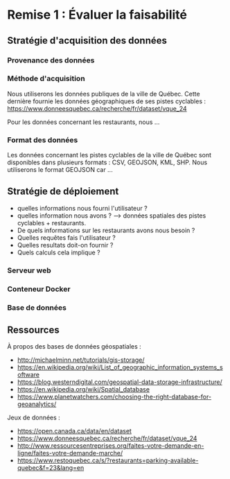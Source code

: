 # Remise 1 : Évaluer la faisabilité

## Stratégie d'acquisition des données

### Provenance des données

### Méthode d'acquisition

Nous utiliserons les données publiques de la ville de Québec. Cette dernière fournie les données géographiques de ses pistes cyclables : <https://www.donneesquebec.ca/recherche/fr/dataset/vque_24>

Pour les données concernant les restaurants, nous ...

### Format des données

Les données concernant les pistes cyclables de la ville de Québec sont disponibles dans plusieurs formats : CSV, GEOJSON, KML, SHP. Nous utiliserons le format GEOJSON car ...

## Stratégie de déploiement

- quelles informations nous fourni l'utilisateur ?
- quelles information nous avons ? --> données spatiales des pistes cyclables + restaurants. 
- De quels informations sur les restaurants avons nous besoin ?
- Quelles requêtes fais l'utilisateur ?
- Quelles resultats doit-on fournir ?
- Quels calculs cela implique ?

### Serveur web

### Conteneur Docker

### Base de données

## Ressources

À propos des bases de données géospatiales :

- <http://michaelminn.net/tutorials/gis-storage/>
- <https://en.wikipedia.org/wiki/List_of_geographic_information_systems_software>
- <https://blog.westerndigital.com/geospatial-data-storage-infrastructure/>
- <https://en.wikipedia.org/wiki/Spatial_database>
- <https://www.planetwatchers.com/choosing-the-right-database-for-geoanalytics/>

Jeux de données : 

- <https://open.canada.ca/data/en/dataset>
- <https://www.donneesquebec.ca/recherche/fr/dataset/vque_24>
- <http://www.ressourcesentreprises.org/faites-votre-demande-en-ligne/faites-votre-demande-marche/>
- <https://www.restoquebec.ca/s/?restaurants=parking-available-quebec&f=23&lang=en> 